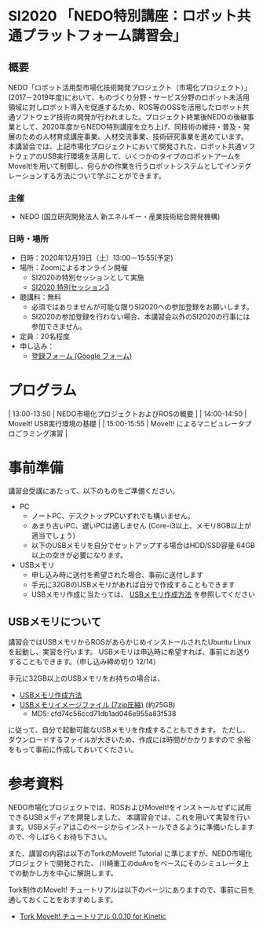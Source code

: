 # SI2020 「NEDO特別講座：ロボット共通プラットフォーム講習会」


## 概要

NEDO「ロボット活用型市場化技術開発プロジェクト（市場化プロジェクト）」(2017－2019年度)において、ものづくり分野・サービス分野のロボット未活用領域に対しロボット導入を促進するため、ROS等のOSSを活用したロボット共通ソフトウェア技術の開発が行われました。プロジェクト終業後NEDOの後継事業として、2020年度からNEDO特別講座を立ち上げ、同技術の維持・普及・発展のための人材育成講座事業、人材交流事業、技術研究事業を進めています。
本講習会では、上記市場化プロジェクトにおいて開発された、ロボット共通ソフトウェアのUSB実行環境を活用して、いくつかのタイプのロボットアームをMoveIt!を用いて制御し、何らかの作業を行うロボットシステムとしてインテグレーションする方法について学ぶことができます。

### 主催
- NEDO (国立研究開発法人 新エネルギー・産業技術総合開発機構)


### 日時・場所
- 日時：2020年12月19日（土）13:00－15:55(予定)
- 場所：Zoomによるオンライン開催
  - SI2020の特別セッションとして実施
  - [SI2020 特別セッション3](https://www.sice-si.org/conf/si2020/event.html) 
- 聴講料：無料
  - 必須ではありませんが可能な限りSI2020への参加登録をお願いします。
  - SI2020の参加登録を行わない場合、本講習会以外のSI2020の行事には参加できません。
- 定員：20名程度
- 申し込み：
  - [登録フォーム (Google フォーム)](https://forms.gle/pnPi1i8WYii7eFoc8)


# プログラム

| 13:00-13:50 | NEDO市場化プロジェクトおよびROSの概要 |
| 14:00-14:50 | MoveIt! USB実行環境の基礎 |
| 15:00-15:55 | MoveIt! によるマニピュレータプロごラミング演習 |

# 事前準備

講習会受講にあたって、以下のものをご準備ください。

- PC
  - ノートPC、デスクトップPCいずれでも構いません。
  - あまり古いPC、遅いPCは適しません (Core-i3以上、メモリ8GB以上が適当でしょう)
  - 以下のUSBメモリを自分でセットアップする場合はHDD/SSD容量 64GB 以上の空きが必要になります。
- USBメモリ
  - 申し込み時に送付を希望された場合、事前に送付します
  - 手元に32GBのUSBメモリがあれば自分で作成することもできます
  - USBメモリ作成に当たっては、 [USBメモリ作成方法](usbimage_howto) を参照してください

## USBメモリについて

講習会ではUSBメモリからROSがあらかじめインストールされたUbuntu Linuxを起動し、実習を行います。
USBメモリは申込時に希望すれば、事前にお送りすることもできます。（申し込み締め切り 12/14）

手元に32GB以上のUSBメモリをお持ちの場合は、

- [USBメモリ作成方法](usbimage_howto)
- [USBメモリイメージファイル (7zip圧縮)](https://openrtm.org/pub/NEDO_tutorial/NEDO_USB_Image.7z) (約25GB)
  - MD5: cfd74c56ccd71db1ad046e955a83f538


に従って、自分で起動可能なUSBメモリを作成することもできます。
ただし、ダウンロードするファイルが大きいため、作成には時間がかかりますので
余裕をもって事前に作成しておいてください。

# 参考資料
NEDO市場化プロジェクトでは、ROSおよびMoveIt!をインストールせずに試用できるUSBメディアを開発しました。
本講習会では、これを用いて実習を行います。USBメディアはこのページからインストールできるように準備いたしますので、今しばらくお待ち下さい。

また、講習の内容は以下のTorkのMoveIt! Tutorial に準じますが、NEDO市場化プロジェクトで開発された、
川崎重工のduAroをベースにそのシミュレータ上での動かし方を中心に解説します。


Tork制作のMoveIt! チュートリアルは以下のページにありますので、事前に目を通しておくことをおすすめします。

- [Tork MoveIt! チュートリアル 0.0.10 for Kinetic](https://github.com/tork-a/tork_moveit_tutorial/releases/download/0.0.10/tork_moveit_tutorial-kinetic-0.0.10.pdf)

  
